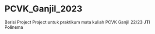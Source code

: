 # PCVK_Ganjil_2023
Berisi Project Project untuk praktikum mata kuliah PCVK Ganjil 22/23 JTI Polinema
